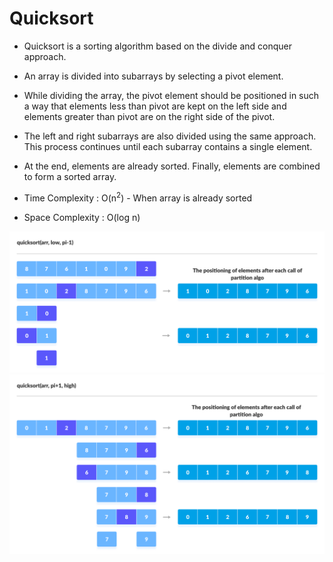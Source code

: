 # Quicksort

- Quicksort is a sorting algorithm based on the divide and conquer approach.

- An array is divided into subarrays by selecting a pivot element.

- While dividing the array, the pivot element should be positioned in such a way that elements less than pivot are kept on the left side and elements greater than pivot are on the right side of the pivot.

- The left and right subarrays are also divided using the same approach. This process continues until each subarray contains a single element.

- At the end, elements are already sorted. Finally, elements are combined to form a sorted array.

- Time Complexity : O(n<sup>2</sup>) - When array is already sorted

- Space Complexity : O(log n)

![Image](../../_asset_/Quick-Sort-0.png)
![Image](../../_asset_/Quick-Sort-1.png)
